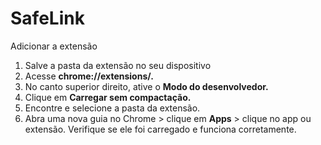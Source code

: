 # SafeLink

Adicionar a extensão

<div>
  <ol>
    <li>Salve a pasta da extensão no seu dispositivo</li>
    <li>Acesse <b>chrome://extensions/.</b></li>
    <li>No canto superior direito, ative o <b>Modo do desenvolvedor.</b></li>
    <li>Clique em <b>Carregar sem compactação.</b></li>
    <li>Encontre e selecione a pasta da extensão.</li>
    <li>Abra uma nova guia no Chrome > clique em <b>Apps</b> > clique no app ou extensão. Verifique se ele foi carregado e funciona corretamente.</li>
  </ol>
</div>
